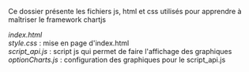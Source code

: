 Ce dossier présente les fichiers js, html et css utilisés pour apprendre à maîtriser le framework chartjs
  
*index.html*  
*style.css* : mise en page d'index.html  
*script_api.js* : script js qui permet de faire l'affichage des graphiques  
*optionCharts.js* : configuration des graphiques pour le script_api.js  
